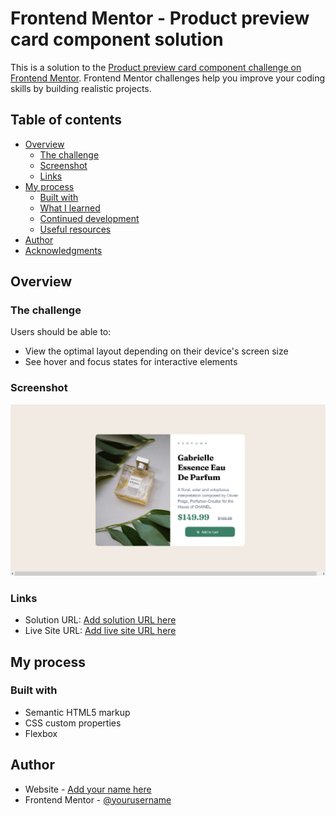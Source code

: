 # Frontend Mentor - Product preview card component solution

This is a solution to the [Product preview card component challenge on Frontend Mentor](https://www.frontendmentor.io/challenges/product-preview-card-component-GO7UmttRfa). Frontend Mentor challenges help you improve your coding skills by building realistic projects. 

## Table of contents

- [Overview](#overview)
  - [The challenge](#the-challenge)
  - [Screenshot](#screenshot)
  - [Links](#links)
- [My process](#my-process)
  - [Built with](#built-with)
  - [What I learned](#what-i-learned)
  - [Continued development](#continued-development)
  - [Useful resources](#useful-resources)
- [Author](#author)
- [Acknowledgments](#acknowledgments)


## Overview

### The challenge

Users should be able to:

- View the optimal layout depending on their device's screen size
- See hover and focus states for interactive elements

### Screenshot

![](./screenshot.png)
### Links

- Solution URL: [Add solution URL here](https://github.com/eliabedasilva/html-css/tree/main/modulo2/desafios/product-card)
- Live Site URL: [Add live site URL here](https://eliabedasilva.github.io/html-css/modulo2/desafios/product-card/index.html)

## My process

### Built with

- Semantic HTML5 markup
- CSS custom properties
- Flexbox



## Author

- Website - [Add your name here](https://github.com/eliabedasilva)
- Frontend Mentor - [@yourusername](https://www.frontendmentor.io/profile/eliabedasilva)
